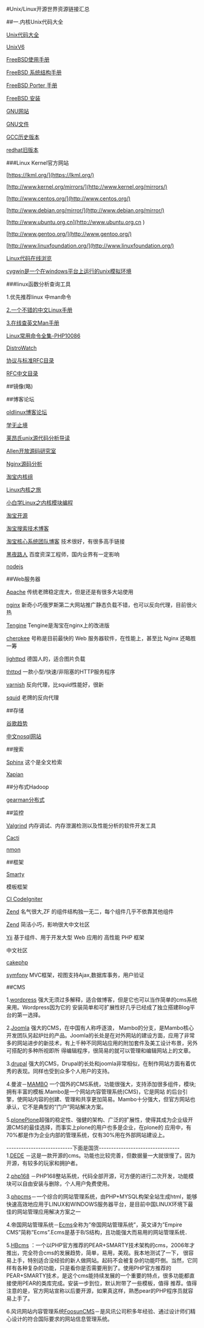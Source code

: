 #Unix/Linux开源世界资源链接汇总


##一.内核Unix代码大全

[Unix代码大全](http://minnie.tuhs.org/)

[UnixV6](https://github.com/Rajmohan/UnixV6)

[FreeBSD使用手册](http://www.freebsd.org/doc/zh_CN/books/handbook/index.html)

[FreeBSD 系统结构手册](http://www.freebsd.org/doc/zh_CN/books/arch-handbook/)

[FreeBSD Porter 手册](http://www.freebsd.org/doc/zh_CN/books/porters-handbook/)

[FreeBSD 安装](http://wiki.freebsdchina.org/howto/i/installbsd)

[GNU网站](http://www.gnu.org/)

[GNU文件](http://ftp.gnu.org/gnu/)

[GCC历史版本](http://ftp.gnu.org/gnu/gcc/)

[redhat旧版本](http://ftp.heanet.ie/pub/redhat-archive/redhat/linux/)

###Linux Kernel官方网站

[https://lkml.org/](https://lkml.org/)

[http://www.kernel.org/mirrors/](http://www.kernel.org/mirrors/)

[http://www.centos.org/](http://www.centos.org/)

[http://www.debian.org/mirror/](http://www.debian.org/mirror/)

[http://www.ubuntu.org.cn](http://www.ubuntu.org.cn )

[http://www.gentoo.org/](http://www.gentoo.org/)

[http://www.linuxfoundation.org/](http://www.linuxfoundation.org/)

[Linux代码在线浏览](http://lxr.linux.no/+trees)

[cygwin是一个在windows平台上运行的unix模拟环境](http://www.cygwin.com/)

###linux函数分析查询工具

1.优先推荐linux 中man命令

[2.一个不错的中文Linux手册](http://cpp.ezbty.org/manpage)

[3.在线查英文Man手册](http://www.linuxmanpages.com/)

[Linux常用命令全集-PHP10086](http://www.php10086.com/manual/Linux/)

[DistroWatch](http://distrowatch.com/)

[协议与标准RFC目录](http://www.ietf.org/rfc/ )

[RFC中文目录](http://man.chinaunix.net/develop/rfc/default.htm)

##镜像(略)

##博客论坛

[oldlinux博客论坛](http://oldlinux.org/index_cn.html)

[学无止境](http://blog.csdn.net/21aspnet)

[莱昂氏unix源代码分析导读](http://blog.csdn.net/cszhao1980/article/details/7565679)

[Allen开放源码研究室](http://blog.permastyle.com/)

[Nginx源码分析](http://blog.csdn.net/lengzijian/article/category/1098804)

[淘宝内核组](http://kernel.taobao.org/)

[Linux内核之旅](http://www.kerneltravel.net/)

[小白学Linux之内核模块编程](http://blog.csdn.net/tigerjb/article/details/6010997)

[淘宝开源](http://code.taobao.org/)

[淘宝搜索技术博客](http://www.searchtb.com/)

[淘宝核心系统团队博客](http://rdc.taobao.com/blog/cs/)    技术很好，有很多高手链接

[黑夜路人](http://blog.csdn.net/heiyeshuwu/)    百度资深工程师，国内业界有一定影响

[nodejs](http://www.cnodejs.org/)

##Web服务器

[Apache](http://www.apache.org/)    传统老牌稳定庞大，但是还是有很多大站使用

[nginx](http://nginx.org/ )   新奇小巧俄罗斯第二大网站推广静态负载不错，也可以反向代理，目前很火热

[Tengine](http://tengine.taobao.org/index_cn.html)    Tengine是淘宝在nginx上的改进版

[cherokee](http://www.cherokee-project.com/)    号称是目前最快的 Web 服务器软件，在性能上，甚至比 Nginx 还略胜一筹

[lighttpd](http://www.lighttpd.net/ )    德国人的，适合图片负载

[thttpd](http://www.acme.com/software/thttpd/ )    一款小型/快速/非阻塞的HTTP服务程序

[varnish](http://www.varnish-cache.org/)    反向代理，比squid性能好，很新

[squid](http://www.squid-cache.org/)    老牌的反向代理


##存储

[谷歌趋势](www.google.cn/trends?q=memcached%2CRedis%2CMongoDB%2CHBase&ctab=0&geo=all&date=all&sort=0)

[中文nosql网站](http://blog.nosqlfan.com/ )

##搜索

[Sphinx](http://sphinxsearch.com/ )    这个是全文检索

[Xapian](http://xapian.org/)    

##分布式Hadoop

[gearman分布式](http://erlang.org/)

##监控

[Valgrind](http://valgrind.org/ )    内存调试、内存泄漏检测以及性能分析的软件开发工具 

[Cacti](http://www.cacti.net/ )

[nmon](http://nmon.sourceforge.net/pmwiki.php?n=Main.HomePage )

##框架

[Smarty](http://www.smarty.net/ )

模板框架

[CI CodeIgniter](http://www.codeigniter.com )

[Zend](http://framework.zend.com/ )    名气很大,ZF 的组件结构独一无二，每个组件几乎不依靠其他组件

[Zend](http://codeigniter.org.cn/Zend )    简洁小巧，影响很大中文社区
  
[Yii](http://www.yiichina.org/ )    基于组件、用于开发大型 Web 应用的 高性能 PHP 框架 

中文社区

[cakephp](http://cakephp.org/ )  

[symfony](http://www.symfony-project.org/ )    MVC框架，视图支持Ajax,数据库事务，用户验证



##CMS

1.[wordpress](http://wordpress.org/)
强大无须过多解释，适合做博客，但是它也可以当作简单的cms系统来用。Wordpress因为它的 安装简单和可扩展性好几乎已经成了独立搭建Blog平台的第一选择。


2.[Joomla](http://www.joomla.org/)
强大的CMS，在中国有人称呼逐浪， Mambo的分支，是Mambo核心开发团队另起炉灶的产品。Joomla的长处是在对外网站的建设方面，应用了非常多的网站进步的新技术，有上千种不同网站应用的附加套件及美工设计布景，另外可搭配的多种所视即所 得编辑程序，很简易的就可以管理和编辑网站上的文章。


3.[drupal](http://drupal.org/)
强大的CMS，Drupal的长处和joomla非常相似，在制作网站方面有着优秀的表现。同样也受到众多个人用户的支持。


4.曼波－[MAMBO](http://www.mamboserver.com/)
一个国外的CMS系统，功能很强大，支持添加很多组件，模块;拥有丰富的模板.Mambo是一个网站内容管理系统(CMS)，它是网站 的后台引擎，使网站内容的创建、管理和共享更加简易。Mambo十分强大，但官方网站也承认，它不是典型的“门户”网站解决方案。


5.[plonePlone](http://plone.org/)超强的稳定性、强健的架构、广泛的扩展性，使得其成为企业级开源CMS的最佳选择，而事实上plone的用户也多是企业，在plone的 应用中，有70%都是作为企业内部的管理系统，仅有30%用在外部网站建设上。


---------------------------下面是国货---------------------------------
1.[DEDE](http://www.dedecms.com/) －这是一款开源的cms。功能也比较完善，但数据量一大就很慢了。因为开源，有较多的玩家和拥护者。


2.[php168](http://www.php168.com/) －PHP168整站系统，代码全部开源，可方便的进行二次开发，功能模块可以自由安装与删除，个人用户免费使用。


3.[phpcms](http://www.phpcms.cn/)－一个综合的网站管理系统，由PHP+MYSQL构架全站生成html，能够快速高效地应用于LINUX和WINDOWS服务器平台，是目前中国LINUX环境下最佳的网站管理应用解决方案之一


4.帝国网站管理系统－[Ecms](http://www.phome.net/)全称为”帝国网站管理系统”，英文译为”Empire CMS”简称”Ecms”.Ecms是基于B/S结构，且功能强大而易用的网站管理系统．


5.[HBcms](http://www.hbcms.com/) ：一个以PHP官方推荐的PEAR+SMARTY技术架构的cms，2006年才推出，完全符合cms的发展趋势，简单，易用，美观。我本地测试了一下， 很容易上手，特别适合没经验的新人做网站。起码不会被复杂的功能吓倒。当然，它同样有各种复杂的功能，只是看你是否需要用到了。使用PHP官方推荐的 PEAR+SMARTY技术，是这个cms能持续发展的一个重要的特点，很多功能都直接使用PEAR的类库完成。安装一步到位，默认附带了一些模板，值得 推荐。值得注意的是，官方网站宣称以后要开源，如果真这样，熟悉pear的PHP程序员就容易上手了。



6.风讯网站内容管理系统[FoosunCMS](http://www.foosun.cn/)－是风讯公司积多年经验、通过设计师们精心设计的符合国际要求的网站信息管理系统。



